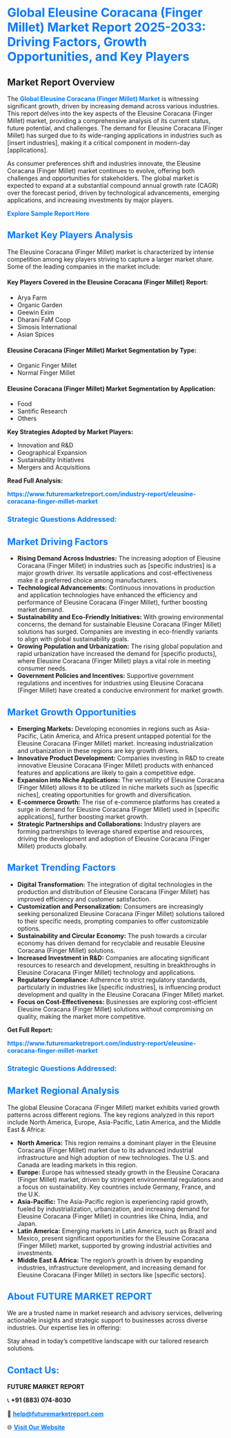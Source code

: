 <h1 style="color: #007BFF;">Global Eleusine Coracana (Finger Millet) Market Report 2025-2033: Driving Factors, Growth Opportunities, and Key Players</h1>

<section id="overview">
<h2>Market Report Overview</h2>
<p>The <a href="https://www.futuremarketreport.com/industry-report/eleusine-coracana-finger-millet-market" style="color: #007BFF; text-decoration: none;"><strong>Global Eleusine Coracana (Finger Millet) Market</strong></a> is witnessing significant growth, driven by increasing demand across various industries. This report delves into the key aspects of the Eleusine Coracana (Finger Millet) market, providing a comprehensive analysis of its current status, future potential, and challenges. The demand for Eleusine Coracana (Finger Millet) has surged due to its wide-ranging applications in industries such as [insert industries], making it a critical component in modern-day [applications].</p>
<p>As consumer preferences shift and industries innovate, the Eleusine Coracana (Finger Millet) market continues to evolve, offering both challenges and opportunities for stakeholders. The global market is expected to expand at a substantial compound annual growth rate (CAGR) over the forecast period, driven by technological advancements, emerging applications, and increasing investments by major players.</p>
</section>

<section id="overview">
<p><a href="https://www.futuremarketreport.com/request-sample/reportId=62301" style="color: #007BFF; text-decoration: none;"><strong>Explore Sample Report Here</strong></a></p>
</section>

<section id="key-players">
<h2 style="color: #007BFF;">Market Key Players Analysis</h2>
<p>The Eleusine Coracana (Finger Millet) market is characterized by intense competition among key players striving to capture a larger market share. Some of the leading companies in the market include:</p>
<h4>Key Players Covered in the Eleusine Coracana (Finger Millet) Report:</h4>
<ul><li>Arya Farm</li><li>Organic Garden</li><li>Geewin Exim</li><li>Dharani FaM Coop</li><li>Simosis International</li><li>Asian Spices</li></ul>
<h4>Eleusine Coracana (Finger Millet) Market Segmentation by Type:</h4>
<ul><li>Organic Finger Millet</li><li>Normal Finger Millet</li></ul>

<h4>Eleusine Coracana (Finger Millet) Market Segmentation by Application:</h4>
<ul><li>Food</li><li>Santific Research</li><li>Others</li></ul>
<p><strong>Key Strategies Adopted by Market Players:</strong></p>
<ul>
<li>Innovation and R&D</li>
<li>Geographical Expansion</li>
<li>Sustainability Initiatives</li>
<li>Mergers and Acquisitions</li>
</ul>
</section>

<section>
<p><strong>Read Full Analysis: </strong></p><a href="https://www.futuremarketreport.com/industry-report/eleusine-coracana-finger-millet-market" style="color: #007BFF; text-decoration: none;"><strong>https://www.futuremarketreport.com/industry-report/eleusine-coracana-finger-millet-market</strong></a>
<h3 style="color: #007BFF;">Strategic Questions Addressed:</h3>
</section>

<section id="driving-factors">
<h2 style="color: #007BFF;">Market Driving Factors</h2>
<ul>
<li><strong>Rising Demand Across Industries:</strong> The increasing adoption of Eleusine Coracana (Finger Millet) in industries such as [specific industries] is a major growth driver. Its versatile applications and cost-effectiveness make it a preferred choice among manufacturers.</li>
<li><strong>Technological Advancements:</strong> Continuous innovations in production and application technologies have enhanced the efficiency and performance of Eleusine Coracana (Finger Millet), further boosting market demand.</li>
<li><strong>Sustainability and Eco-Friendly Initiatives:</strong> With growing environmental concerns, the demand for sustainable Eleusine Coracana (Finger Millet) solutions has surged. Companies are investing in eco-friendly variants to align with global sustainability goals.</li>
<li><strong>Growing Population and Urbanization:</strong> The rising global population and rapid urbanization have increased the demand for [specific products], where Eleusine Coracana (Finger Millet) plays a vital role in meeting consumer needs.</li>
<li><strong>Government Policies and Incentives:</strong> Supportive government regulations and incentives for industries using Eleusine Coracana (Finger Millet) have created a conducive environment for market growth.</li>
</ul>
</section>

<section id="growth-opportunities">
<h2 style="color: #007BFF;">Market Growth Opportunities</h2>
<ul>
<li><strong>Emerging Markets:</strong> Developing economies in regions such as Asia-Pacific, Latin America, and Africa present untapped potential for the Eleusine Coracana (Finger Millet) market. Increasing industrialization and urbanization in these regions are key growth drivers.</li>
<li><strong>Innovative Product Development:</strong> Companies investing in R&D to create innovative Eleusine Coracana (Finger Millet) products with enhanced features and applications are likely to gain a competitive edge.</li>
<li><strong>Expansion into Niche Applications:</strong> The versatility of Eleusine Coracana (Finger Millet) allows it to be utilized in niche markets such as [specific niches], creating opportunities for growth and diversification.</li>
<li><strong>E-commerce Growth:</strong> The rise of e-commerce platforms has created a surge in demand for Eleusine Coracana (Finger Millet) used in [specific applications], further boosting market growth.</li>
<li><strong>Strategic Partnerships and Collaborations:</strong> Industry players are forming partnerships to leverage shared expertise and resources, driving the development and adoption of Eleusine Coracana (Finger Millet) products globally.</li>
</ul>
</section>

<section id="trending-factors">
<h2 style="color: #007BFF;">Market Trending Factors</h2>
<ul>
<li><strong>Digital Transformation:</strong> The integration of digital technologies in the production and distribution of Eleusine Coracana (Finger Millet) has improved efficiency and customer satisfaction.</li>
<li><strong>Customization and Personalization:</strong> Consumers are increasingly seeking personalized Eleusine Coracana (Finger Millet) solutions tailored to their specific needs, prompting companies to offer customizable options.</li>
<li><strong>Sustainability and Circular Economy:</strong> The push towards a circular economy has driven demand for recyclable and reusable Eleusine Coracana (Finger Millet) solutions.</li>
<li><strong>Increased Investment in R&D:</strong> Companies are allocating significant resources to research and development, resulting in breakthroughs in Eleusine Coracana (Finger Millet) technology and applications.</li>
<li><strong>Regulatory Compliance:</strong> Adherence to strict regulatory standards, particularly in industries like [specific industries], is influencing product development and quality in the Eleusine Coracana (Finger Millet) market.</li>
<li><strong>Focus on Cost-Effectiveness:</strong> Businesses are exploring cost-efficient Eleusine Coracana (Finger Millet) solutions without compromising on quality, making the market more competitive.</li>
</ul>
</section>

<section>
<p><strong>Get Full Report: </strong></p><a href="https://www.futuremarketreport.com/industry-report/eleusine-coracana-finger-millet-market" style="color: #007BFF; text-decoration: none;"><strong>https://www.futuremarketreport.com/industry-report/eleusine-coracana-finger-millet-market</strong></a>
<h3 style="color: #007BFF;">Strategic Questions Addressed:</h3>
</section>


<section id="regional-analysis">
<h2 style="color: #007BFF;">Market Regional Analysis</h2>
<p>The global Eleusine Coracana (Finger Millet) market exhibits varied growth patterns across different regions. The key regions analyzed in this report include North America, Europe, Asia-Pacific, Latin America, and the Middle East & Africa:</p>
<ul>
<li><strong>North America:</strong> This region remains a dominant player in the Eleusine Coracana (Finger Millet) market due to its advanced industrial infrastructure and high adoption of new technologies. The U.S. and Canada are leading markets in this region.</li>
<li><strong>Europe:</strong> Europe has witnessed steady growth in the Eleusine Coracana (Finger Millet) market, driven by stringent environmental regulations and a focus on sustainability. Key countries include Germany, France, and the U.K.</li>
<li><strong>Asia-Pacific:</strong> The Asia-Pacific region is experiencing rapid growth, fueled by industrialization, urbanization, and increasing demand for Eleusine Coracana (Finger Millet) in countries like China, India, and Japan.</li>
<li><strong>Latin America:</strong> Emerging markets in Latin America, such as Brazil and Mexico, present significant opportunities for the Eleusine Coracana (Finger Millet) market, supported by growing industrial activities and investments.</li>
<li><strong>Middle East & Africa:</strong> The region’s growth is driven by expanding industries, infrastructure development, and increasing demand for Eleusine Coracana (Finger Millet) in sectors like [specific sectors].</li>
</ul>
</section>

<footer>
<h2 style="color: #007BFF;">About FUTURE MARKET REPORT</h2>
<p>We are a trusted name in market research and advisory services, delivering actionable insights and strategic support to businesses across diverse industries. Our expertise lies in offering:</p>

<p>Stay ahead in today’s competitive landscape with our tailored research solutions.</p>

<h2 style="color: #007BFF;">Contact Us:</h2>
<p><strong>FUTURE MARKET REPORT</strong></p>
<p>📞 <strong>+91 (883) 074-8030</strong></p>
<p>📧 <strong><a href="mailto:help@futuremarketreport.com" style="color: #007BFF;">help@futuremarketreport.com</a></strong></p>
<p>🌐 <strong><a href="https://www.futuremarketreport.com/" style="color: #007BFF;">Visit Our Website</a></strong></p>
</footer>